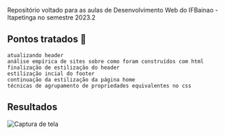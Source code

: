 Repositório voltado para as aulas de Desenvolvimento Web do IFBainao - Itapetinga no semestre 2023.2

## Pontos tratados :bookmark_tabs:
    atualizando header
    análise empírica de sites sobre como foram construídos com html
    finalização de estilização do header
    estilização incial do footer
    continuação da estilização da página home
    técnicas de agrupamento de propriedades equivalentes no css

## Resultados
![Captura de tela](https://github.com/fllaviacorreia/aulas-ifbaiano-desenvolvimento-web/assets/48125785/48df9021-ddcd-4432-a3b1-bf1fbb68d7c7)
